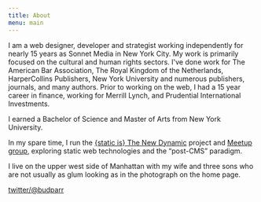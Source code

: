 ```yaml
---
title: About
menu: main
---
```


I am a web designer, developer and strategist working independently for nearly 15 years as Sonnet Media in New York City. My work is primarily focused on the cultural and human rights sectors. I've done work for The American Bar Association, The Royal Kingdom of the Netherlands, HarperCollins Publishers, New York University and numerous publishers, journals, and many authors. Prior to working on the web, I had a 15 year career in finance, working for Merrill Lynch, and Prudential International Investments.

I earned a Bachelor of Science and Master of Arts from New York University.

In my spare time, I run the [{static is} The New Dynamic](https://www.thenewdynamic.org/) project and [Meetup group](http://www.meetup.com/the-new-dynamic/), exploring static web technologies and the “post-CMS” paradigm.

I live on the upper west side of Manhattan with my wife and three sons who are not usually as glum looking as in the photograph on the home page.


[twitter/@budparr](http://twitter.com/budparr)
